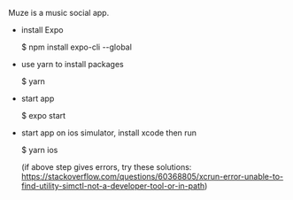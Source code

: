 Muze is a music social app.

- install Expo

    $ npm install expo-cli --global

- use yarn to install packages

    $ yarn

- start app

    $ expo start

- start app on ios simulator, install xcode then run

    $ yarn ios

    (if above step gives errors, try these solutions: https://stackoverflow.com/questions/60368805/xcrun-error-unable-to-find-utility-simctl-not-a-developer-tool-or-in-path)

